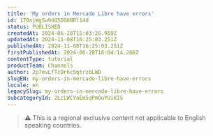 ```yaml
---
title: 'My orders in Mercado Libre have errors'
id: 170njWgSw9UQ5DG6NRl14d
status: PUBLISHED
createdAt: 2024-06-28T15:03:26.959Z
updatedAt: 2024-11-08T16:25:03.251Z
publishedAt: 2024-11-08T16:25:03.251Z
firstPublishedAt: 2024-06-28T16:04:14.266Z
contentType: tutorial
productTeam: Channels
author: 2p7evLfTcDrhc5qtrzbLWD
slugEN: my-orders-in-mercado-libre-have-errors
locale: en
legacySlug: my-orders-in-mercado-libre-have-errors
subcategoryId: 2LcLWCYaEm5qPmOuYUiKIS
---
```


>⚠️ This is a regional exclusive content not applicable to English speaking countries.
